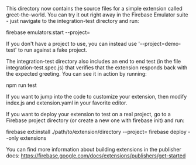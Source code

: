 This directory now contains the source files for a simple extension called greet-the-world. You can try it out right away in the Firebase Emulator suite - just navigate to the integration-test directory and run:

firebase emulators:start --project=<project-id>

If you don't have a project to use, you can instead use '--project=demo-test' to run against a fake project.

The integration-test directory also includes an end to end test (in the file integration-test.spec.js) that verifies that the extension responds back with the expected greeting. You can see it in action by running:

npm run test

If you want to jump into the code to customize your extension, then modify index.js and extension.yaml in your favorite editor. 

If you want to deploy your extension to test on a real project, go to a Firebase project directory (or create a new one with firebase init) and run:

firebase ext:install ./path/to/extension/directory --project=<project-id>
firebase deploy --only extensions

You can find more information about building extensions in the publisher docs: https://firebase.google.com/docs/extensions/publishers/get-started
